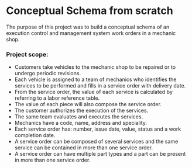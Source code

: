 # Conceptual Schema from scratch

The purpose of this project was to build a conceptual schema of an execution control and management system work orders in a mechanic shop.

### Project scope:

* Customers take vehicles to the mechanic shop to be repaired or to undergo periodic revisions.
* Each vehicle is assigned to a team of mechanics who identifies the services to be performed and fills in a service order with delivery date.
* From the service order, the value of each service is calculated by referring to a labor reference table.
* The value of each piece will also compose the service order.
* The customer authorizes the execution of the services.
* The same team evaluates and executes the services.
* Mechanics have a code, name, address and speciality.
* Each service order has: number, issue date, value, status and a work completion date.
* A service order can be composed of several services and the same service can be contained in more than one service order.
* A service order can have multiple part types and a part can be present in more than one service order.
